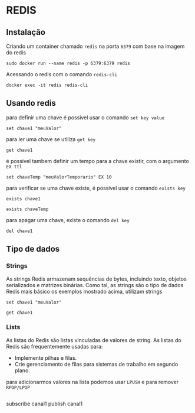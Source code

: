 # REDIS

## Instalação

Criando um container chamado ``redis`` na porta ``6379`` com base na imagem do redis

```
sudo docker run --name redis -p 6379:6379 redis
```

Acessando o redis com o comando ``redis-cli``

```
docker exec -it redis redis-cli
```

## Usando redis
para definir uma chave é possivel usar o comando ``set key value``

```
set chave1 "meuValor"
```

para ler uma chave se utiliza ``get key``

```
get chave1
```

é possivel tambem definir um tempo para a chave existir, com o argumento ``EX ttl``

```
set chaveTemp "meuValorTemporario" EX 10
```

para verificar se uma chave existe, é possivel usar o comando ``exists key``

```
exists chave1
```

```
exists chaveTemp
```

para apagar uma chave, existe o comando ``del key``

```
del chave1
```

## Tipo de dados

### Strings
As strings Redis armazenam sequências de bytes, incluindo texto, objetos serializados e matrizes binárias. Como tal, as strings são o tipo de dados Redis mais básico
os exemplos mostrado acima, utilizam strings

```
set chave1 "meuValor"
```
```
get chave1
```

### Lists

As listas do Redis são listas vinculadas de valores de string. As listas do Redis são frequentemente usadas para:
- Implemente pilhas e filas.
- Crie gerenciamento de filas para sistemas de trabalho em segundo plano.

para adicionarmos valores na lista podemos usar ``LPUSH`` e para remover ``RPOP/LPOP``
```

```

subscribe canal1
publish canal1
